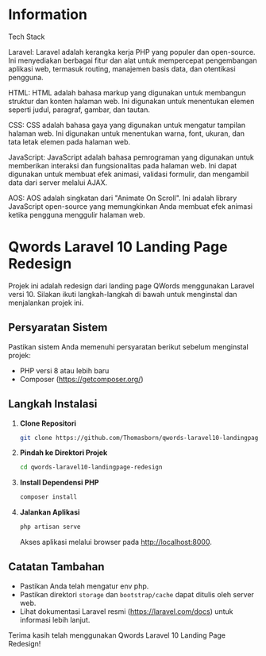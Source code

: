 # Information
Tech Stack

Laravel: Laravel adalah kerangka kerja PHP yang populer dan open-source. Ini menyediakan berbagai fitur dan alat untuk mempercepat pengembangan aplikasi web, termasuk routing, manajemen basis data, dan otentikasi pengguna.

HTML: HTML adalah bahasa markup yang digunakan untuk membangun struktur dan konten halaman web. Ini digunakan untuk menentukan elemen seperti judul, paragraf, gambar, dan tautan.

CSS: CSS adalah bahasa gaya yang digunakan untuk mengatur tampilan halaman web. Ini digunakan untuk menentukan warna, font, ukuran, dan tata letak elemen pada halaman web.

JavaScript: JavaScript adalah bahasa pemrograman yang digunakan untuk memberikan interaksi dan fungsionalitas pada halaman web. Ini dapat digunakan untuk membuat efek animasi, validasi formulir, dan mengambil data dari server melalui AJAX.

AOS: AOS adalah singkatan dari "Animate On Scroll". Ini adalah library JavaScript open-source yang memungkinkan Anda membuat efek animasi ketika pengguna menggulir halaman web.


# Qwords Laravel 10 Landing Page Redesign

Projek ini adalah redesign dari landing page QWords menggunakan Laravel versi 10. Silakan ikuti langkah-langkah di bawah untuk menginstal dan menjalankan projek ini.

## Persyaratan Sistem
Pastikan sistem Anda memenuhi persyaratan berikut sebelum menginstal projek:

- PHP versi 8 atau lebih baru
- Composer (https://getcomposer.org/)

## Langkah Instalasi

1. **Clone Repositori**

    ```bash
    git clone https://github.com/Thomasborn/qwords-laravel10-landingpage-redesign.git
    ```

2. **Pindah ke Direktori Projek**

    ```bash
    cd qwords-laravel10-landingpage-redesign
    ```

3. **Install Dependensi PHP**

    ```bash
    composer install
    ```


4. **Jalankan Aplikasi**

    ```bash
    php artisan serve
    ```

    Akses aplikasi melalui browser pada [http://localhost:8000](http://localhost:8000).

## Catatan Tambahan

- Pastikan Anda telah mengatur env php.
- Pastikan direktori `storage` dan `bootstrap/cache` dapat ditulis oleh server web.
- Lihat dokumentasi Laravel resmi (https://laravel.com/docs) untuk informasi lebih lanjut.

Terima kasih telah menggunakan Qwords Laravel 10 Landing Page Redesign!
